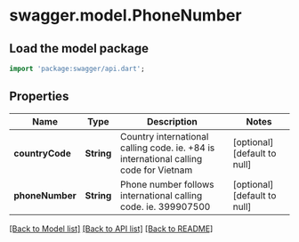 # swagger.model.PhoneNumber

## Load the model package
```dart
import 'package:swagger/api.dart';
```

## Properties
Name | Type | Description | Notes
------------ | ------------- | ------------- | -------------
**countryCode** | **String** | Country international calling code. ie. +84 is international calling code for Vietnam | [optional] [default to null]
**phoneNumber** | **String** | Phone number follows international calling code. ie. 399907500 | [optional] [default to null]

[[Back to Model list]](../README.md#documentation-for-models) [[Back to API list]](../README.md#documentation-for-api-endpoints) [[Back to README]](../README.md)

